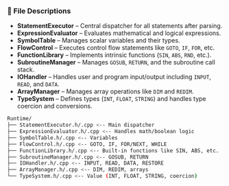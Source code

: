 
### 📌 File Descriptions

- **StatementExecutor** – Central dispatcher for all statements after parsing.
- **ExpressionEvaluator** – Evaluates mathematical and logical expressions.
- **SymbolTable** – Manages scalar variables and their types.
- **FlowControl** – Executes control flow statements like `GOTO`, `IF`, `FOR`, etc.
- **FunctionLibrary** – Implements intrinsic functions (`SIN`, `ABS`, `RND`, etc.).
- **SubroutineManager** – Manages `GOSUB`, `RETURN`, and the subroutine call stack.
- **IOHandler** – Handles user and program input/output including `INPUT`, `READ`, and `DATA`.
- **ArrayManager** – Manages array operations like `DIM` and `REDIM`.
- **TypeSystem** – Defines types (`INT`, `FLOAT`, `STRING`) and handles type coercion and conversions.
```bash
Runtime/
├── StatementExecutor.h/.cpp <-- Main dispatcher
├── ExpressionEvaluator.h/.cpp <-- Handles math/boolean logic
├── SymbolTable.h/.cpp <-- Variables
├── FlowControl.h/.cpp <-- GOTO, IF, FOR/NEXT, WHILE
├── FunctionLibrary.h/.cpp <-- Built-in functions like SIN, ABS, etc.
├── SubroutineManager.h/.cpp <-- GOSUB, RETURN
├── IOHandler.h/.cpp <-- INPUT, READ, DATA, RESTORE
├── ArrayManager.h/.cpp <-- DIM, REDIM, arrays
└── TypeSystem.h/.cpp <-- Value (INT, FLOAT, STRING, coercion)
